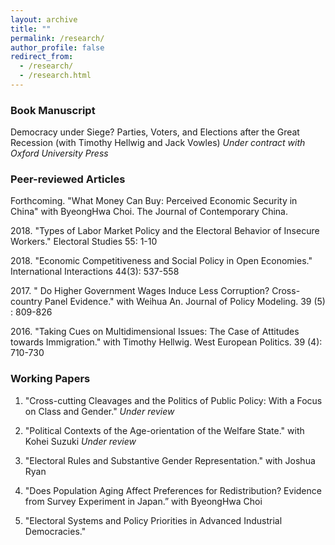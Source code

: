 ```yaml
---
layout: archive
title: ""
permalink: /research/
author_profile: false
redirect_from: 
  - /research/
  - /research.html
---
```

### Book Manuscript
Democracy under Siege? Parties, Voters, and Elections after the Great Recession (with Timothy Hellwig and Jack Vowles)
   *Under contract with Oxford University Press*

### Peer-reviewed Articles

<dl>
Forthcoming. "What Money Can Buy: Perceived Economic Security in China" with ByeongHwa Choi. The Journal of Contemporary China. 
</dl>

<dl>
2018. "Types of Labor Market Policy and the Electoral Behavior of Insecure Workers." Electoral Studies 55: 1-10 <a href="https://www.sciencedirect.com/science/article/pii/S0261379418300519"><i style="margin-right: 0.5em; color: #82E0AA;" class="fa fa-file-text-o"></i></a> <a href="https://dataverse.harvard.edu/dataset.xhtml?persistentId=doi:10.7910/DVN/ZVB9FG"><i style="margin-right: 0.5em; color: #82E0AA;" class="fa fa-database"></i></a> 
</dl>

<dl>
2018. "Economic Competitiveness and Social Policy in Open Economies." International Interactions 44(3): 537-558 <a href="https://www.tandfonline.com/doi/abs/10.1080/03050629.2018.1382489?journalCode=gini20"><i style="margin-right: 0.5em; color: #82E0AA;" class="fa fa-file-text-o"></i></a>  <a href="https://doi.org/10.7910/DVN/T89DK6"><i style="margin-right: 0.5em; color: #82E0AA;" class="fa fa-database"></i></a> 
</dl>  

<dl>
2017. " Do Higher Government Wages Induce Less Corruption? Cross-country Panel Evidence." with Weihua An. Journal of Policy Modeling. 39 (5) : 809-826 <a href="https://www.sciencedirect.com/science/article/pii/S0161893817300194"><i style="margin-right: 0.5em; color: #82E0AA;" class="fa fa-file-text-o"></i></a>  
</dl>  

<dl>
2016. "Taking Cues on Multidimensional Issues: The Case of Attitudes towards Immigration." with Timothy Hellwig. West European Politics. 39 (4): 710-730 <a href="https://www.tandfonline.com/doi/abs/10.1080/01402382.2015.1136491"><i style="margin-right: 0.5em; color: #82E0AA;" class="fa fa-file-text-o"></i></a>  <a href="https://www.tandfonline.com/doi/suppl/10.1080/01402382.2015.1136491?scroll=top"><i style="margin-right: 0.5em; color: #82E0AA;" class="fa fa-database"></i></a> 
</dl>  

### Working Papers

1. "Cross-cutting Cleavages and the Politics of Public Policy: With a Focus on Class and Gender." *Under review*

2. "Political Contexts of the Age-orientation of the Welfare State." with Kohei Suzuki *Under review*

3. "Electoral Rules and Substantive Gender Representation." with Joshua Ryan

4. "Does Population Aging Affect Preferences for Redistribution? Evidence from Survey Experiment in Japan.” with ByeongHwa Choi

5. "Electoral Systems and Policy Priorities in Advanced Industrial Democracies." 
